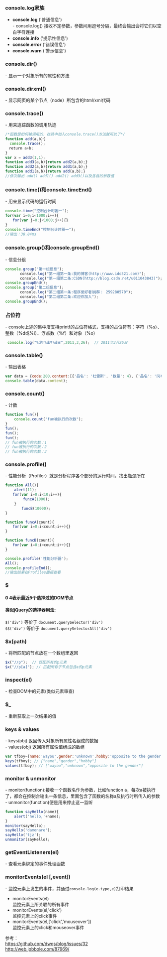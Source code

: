 ### console.log家族
- **console.log** ('普通信息')  
\- console.log() 接收不定参数，参数间用逗号分隔，最终会输出会将它们以空白字符连接
- **console.info** ('提示性信息')
- **console.error** ('错误信息')
- **console.warn** ('警示信息')

### console.dir()
\- 显示一个对象所有的属性和方法

### console.dirxml()
\- 显示网页的某个节点（node）所包含的html/xml代码

### console.trace()
\- 用来追踪函数的调用轨迹

```js
/*函数是如何被调用的，在其中加入console.trace()方法就可以了*/
function add(a,b){
  console.trace();
　return a+b;
}
var x = add3(1,1);
function add3(a,b){return add2(a,b);}
function add2(a,b){return add1(a,b);}
function add1(a,b){return add(a,b);}
//依次输出 add() add1() add2() add3()以及各自的参数值
```

### console.time()和console.timeEnd()
\- 用来显示代码的运行时间

```js
console.time("控制台计时器一");
for(var i=0;i<1000;i++){
　　for(var j=0;j<1000;j++){}
}
console.timeEnd("控制台计时器一");
//输出：38.84ms
```

### console.group()和console.groupEnd()
\- 信息分组

```js
console.group("第一组信息");
　　　　console.log("第一组第一条:我的博客(http://www.ido321.com)");
　　　　console.log("第一组第二条:CSDN(http://blog.csdn.net/u011043843)");
console.groupEnd();
console.group("第二组信息");
　　　　console.log("第二组第一条:程序爱好者QQ群： 259280570");
　　　　console.log("第二组第二条:欢迎你加入");
console.groupEnd();
```

### 占位符
\- console上述的集中度支持printf的占位符格式，支持的占位符有：字符（%s）、整数（%d或%i）、浮点数（%f）和对象（%o）

```js
 console.log("%d年%d月%d日",2011,3,26);  // 2011年3月26日
```
### console.table()
\- 输出表格
```js
var data = {code:200,content:[{'品名': '杜雷斯', '数量': 4}, {'品名': '冈本', '数量': 3}]};
console.table(data.content);
```
### console.count()
\- 计数
```js
function fun(){
    console.count("fun被执行的次数");
}
fun();
fun();
fun();
// fun被执行的次数：1
// fun被执行的次数：2
// fun被执行的次数：3

```

### console.profile()
\- 性能分析（Profiler）就是分析程序各个部分的运行时间，找出瓶颈所在

```js
function All(){
    alert(11);
　　for(var i=0;i<10;i++){
        funcA(1000);
    }
　　    funcB(10000);
}

function funcA(count){
　　for(var i=0;i<count;i++){}
}

function funcB(count){
　　for(var i=0;i<count;i++){}
}

console.profile('性能分析器');
All();
console.profileEnd();
//输出结果在Profiles面板查看
```

### $
#### $0~$4表示最近5个选择过的DOM节点
#### 类似jQuery的选择器用法:
`$('div')` 等价于 `document.querySelector('div')`  
`$$('div')` 等价于 `document.querySelectorAll('div')`

### $x(path)
\- 将所匹配的节点放在一个数组里返回
```js
$x("//p");  // 匹配所有的p元素
$x("//p[a]"); // 匹配所有子节点包含a的p元素
```

### inspect(el)
\- 检查DOM中的元素(类似元素审查)

### $_
\- 重新获取上一次结果的值

### keys & values
\- keys(obj) 返回传入对象所有属性名组成的数据  
\- values(obj) 返回所有属性值组成的数组
```js
var tfboy={name:'wayou',gender:'unknown',hobby:'opposite to the gender'};
keys(tfboy); // ["name","gender","hobby"]
values(tfboy); // ["wayou","unknown","opposite to the gender"]

```
### monitor & unmonitor
\- monitor(function):接收一个函数名作为参数，比如function a，每次a被执行了，都会在控制台输出一条信息，里面包含了函数的名称a及执行时所传入的参数  
\- unmonitor(function)便是用来停止这一监听
```js
function sayHello(name){
    alert('hello,'+name);
}
monitor(sayHello);
sayHello('damonare');
sayHello('tjz');
unmonitor(sayHello);

```

### getEventListeners(el)
\- 查看元素绑定的事件处理函数  

### monitorEvents(el [,event])
\- 监控元素上发生的事件，并通过`console.log(e.type,e)`打印结果
- monitorEvents(el)  
监控元素上所关联的所有事件
- monitorEvents(el,'click')  
监控元素上的click事件
- monitorEvents(el,['click','mouseover'])  
监控元素上的click和mouseover事件




参考：  
https://github.com/dwqs/blog/issues/32    
http://web.jobbole.com/87969/
